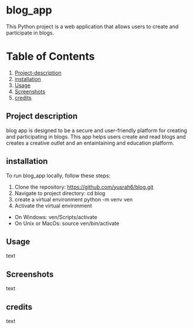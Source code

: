 # blog_app
This Python project is a web application that allows users to create and participate in blogs.

# Table of Contents

1. [Project-description](#Project-description)
2. [installation](#installation)
3. [Usage](#Usage)
4. [Screenshots](#Screenshots)
5. [credits](#credits)
## Project description
blog app is designed to be a secure and user-friendly platform for creating and participating in blogs. This app helps users create and read blogs and creates a creative outlet and an entaintaining and education platform. 
## installation
To run blog_app locally, follow these steps:
1. Clone the repository:
   https://github.com/yusrah6/blog.git
2. Navigate to project directory:
 cd blog
3. create a virtual environment python -m venv ven
4. Activate the virtual environment
* On Windows: ven/Scripts/activate
* On Unix or MacOs: source ven/bin/activate









## Usage
text

## Screenshots
text

## credits
text 


